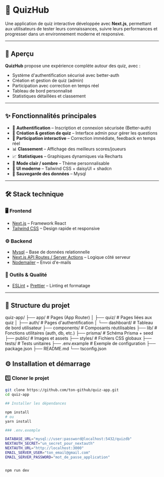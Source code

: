 # 📘 QuizHub

Une application de quiz interactive développée avec **Next.js**, permettant aux utilisateurs de tester leurs connaissances, suivre leurs performances et progresser dans un environnement moderne et responsive.

---

## 🚀 Aperçu

**QuizHub** propose une expérience complète autour des quiz, avec :

- Système d'authentification sécurisé avec better-auth
- Création et gestion de quiz (admin)
- Participation avec correction en temps réel
- Tableau de bord personnalisé
- Statistiques détaillées et classement

---

## ✨ Fonctionnalités principales

- 🔐 **Authentification** – Inscription et connexion sécurisée (Better-auth)
- 📝 **Création & gestion de quiz** – Interface admin pour gérer les questions
- 🎯 **Participation interactive** – Correction immédiate, feedback en temps réel
- 📊 **Classement** – Affichage des meilleurs scores/joueurs
- 📈 **Statistiques** – Graphiques dynamiques via Recharts
- 🌙 **Mode clair / sombre** – Thème personnalisable
- 🎨 **UI moderne** – Tailwind CSS + daisyUI + shadcn
- 💾 **Sauvegarde des données** – Mysql 

---

## 🛠️ Stack technique

### 🖥️ Frontend
- [Next.js](https://nextjs.org/) – Framework React
- [Tailwind CSS](https://tailwindcss.com/) – Design rapide et responsive

### ⚙️ Backend
- [Mysql](https://www.mysql.com/) – Base de données relationnelle
- [Next.js API Routes / Server Actions](https://nextjs.org/docs/app/building-your-application/routing/route-handlers) – Logique côté serveur
- [Nodemailer](https://nodemailer.com/about/) – Envoi d'e-mails 

### 🧰 Outils & Qualité
- [ESLint](https://eslint.org/) + [Prettier](https://prettier.io/) – Linting et formatage

---

## 📂 Structure du projet

quiz-app/
├── app/ # Pages (App Router)
│ ├── quiz/ # Pages liées aux quiz
│ ├── auth/ # Pages d'authentification
│ └── dashboard/ # Tableau de bord utilisateur
├── components/ # Composants réutilisables
├── lib/ # Fonctions utilitaires (auth, db, etc.)
├── prisma/ # Schéma Prisma + seed
├── public/ # Images et assets
├── styles/ # Fichiers CSS globaux
├── tests/ # Tests unitaires
├── .env.example # Exemple de configuration
├── package.json
├── README.md
└── tsconfig.json

## ⚙️ Installation et démarrage

### 1️⃣ Cloner le projet

```bash
git clone https://github.com/ton-github/quiz-app.git
cd quiz-app

## Installer les dépendances

npm install
# ou
yarn install

### .env.exemple

DATABASE_URL="mysql://user:password@localhost:5432/quizdb"
NEXTAUTH_SECRET="un_secret_pour_nextauth"
NEXTAUTH_URL="http://localhost:3000"
EMAIL_SERVER_USER="ton_email@gmail.com"
EMAIL_SERVER_PASSWORD="mot_de_passe_application"


npm run dev

